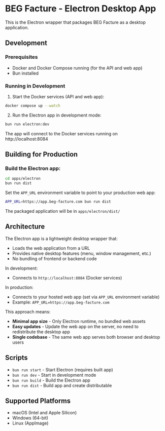# BEG Facture - Electron Desktop App

This is the Electron wrapper that packages BEG Facture as a desktop application.

## Development

### Prerequisites

- Docker and Docker Compose running (for the API and web app)
- Bun installed

### Running in Development

1. Start the Docker services (API and web app):
```bash
docker compose up --watch
```

2. Run the Electron app in development mode:
```bash
bun run electron:dev
```

The app will connect to the Docker services running on http://localhost:8084

## Building for Production

### Build the Electron app:
```bash
cd apps/electron
bun run dist
```

Set the `APP_URL` environment variable to point to your production web app:
```bash
APP_URL=https://app.beg-facture.com bun run dist
```

The packaged application will be in `apps/electron/dist/`

## Architecture

The Electron app is a lightweight desktop wrapper that:
- Loads the web application from a URL
- Provides native desktop features (menu, window management, etc.)
- No bundling of frontend or backend code

In development:
- Connects to `http://localhost:8084` (Docker services)

In production:
- Connects to your hosted web app (set via `APP_URL` environment variable)
- Example: `APP_URL=https://app.beg-facture.com`

This approach means:
- **Minimal app size** - Only Electron runtime, no bundled web assets
- **Easy updates** - Update the web app on the server, no need to redistribute the desktop app
- **Single codebase** - The same web app serves both browser and desktop users

## Scripts

- `bun run start` - Start Electron (requires built app)
- `bun run dev` - Start in development mode
- `bun run build` - Build the Electron app
- `bun run dist` - Build app and create distributable

## Supported Platforms

- macOS (Intel and Apple Silicon)
- Windows (64-bit)
- Linux (AppImage)